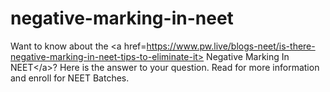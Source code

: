# negative-marking-in-neet
Want to know about the &lt;a href=https://www.pw.live/blogs-neet/is-there-negative-marking-in-neet-tips-to-eliminate-it> Negative Marking In NEET&lt;/a>? Here is the answer to your question. Read for more information and enroll for NEET Batches.

